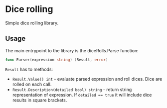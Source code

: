 # Dice rolling

Simple dice rolling library.

## Usage

The main entrypoint to the library is the diceRolls.Parse function:

```go
func Parser(expression string) (Result, error)
```

`Result` has to methods:

- `Result.Value() int` - evaluate parsed expression and roll dices. Dice are rolled on each call.
- `Result.Description(detailed bool) string` - return string representation of expression. If `detailed == true` it will include
  dice results in square brackets.
